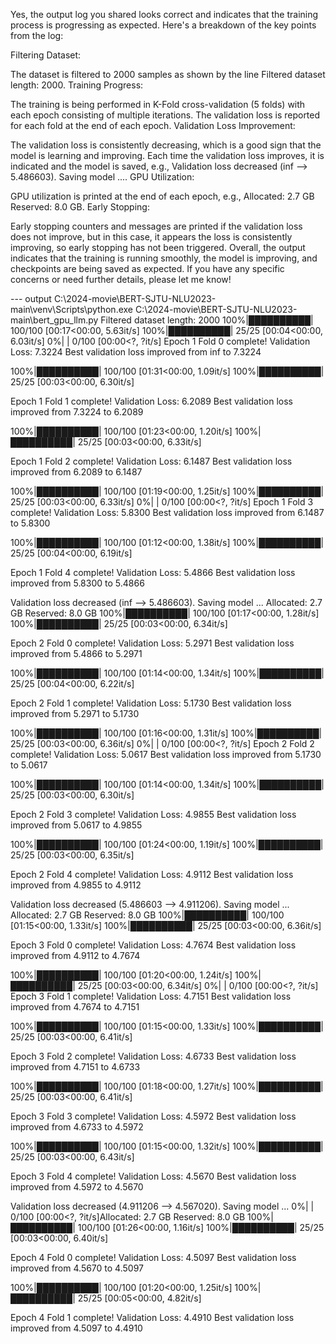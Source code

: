 Yes, the output log you shared looks correct and indicates that the training process is progressing as expected. Here's a breakdown of the key points from the log:

Filtering Dataset:

The dataset is filtered to 2000 samples as shown by the line Filtered dataset length: 2000.
Training Progress:

The training is being performed in K-Fold cross-validation (5 folds) with each epoch consisting of multiple iterations.
The validation loss is reported for each fold at the end of each epoch.
Validation Loss Improvement:

The validation loss is consistently decreasing, which is a good sign that the model is learning and improving.
Each time the validation loss improves, it is indicated and the model is saved, e.g., Validation loss decreased (inf --> 5.486603). Saving model ....
GPU Utilization:

GPU utilization is printed at the end of each epoch, e.g., Allocated: 2.7 GB Reserved: 8.0 GB.
Early Stopping:

Early stopping counters and messages are printed if the validation loss does not improve, but in this case, it appears the loss is consistently improving, so early stopping has not been triggered.
Overall, the output indicates that the training is running smoothly, the model is improving, and checkpoints are being saved as expected. If you have any specific concerns or need further details, please let me know!

--- output
C:\2024-movie\BERT-SJTU-NLU2023-main\venv\Scripts\python.exe C:\2024-movie\BERT-SJTU-NLU2023-main\bert_gpu_llm.py 
Filtered dataset length: 2000
100%|██████████| 100/100 [00:17<00:00,  5.63it/s]
100%|██████████| 25/25 [00:04<00:00,  6.03it/s]
  0%|          | 0/100 [00:00<?, ?it/s]
Epoch 1 Fold 0 complete! Validation Loss: 7.3224
Best validation loss improved from inf to 7.3224

100%|██████████| 100/100 [01:31<00:00,  1.09it/s]
100%|██████████| 25/25 [00:03<00:00,  6.30it/s]

Epoch 1 Fold 1 complete! Validation Loss: 6.2089
Best validation loss improved from 7.3224 to 6.2089

100%|██████████| 100/100 [01:23<00:00,  1.20it/s]
100%|██████████| 25/25 [00:03<00:00,  6.33it/s]

Epoch 1 Fold 2 complete! Validation Loss: 6.1487
Best validation loss improved from 6.2089 to 6.1487

100%|██████████| 100/100 [01:19<00:00,  1.25it/s]
100%|██████████| 25/25 [00:03<00:00,  6.33it/s]
  0%|          | 0/100 [00:00<?, ?it/s]
Epoch 1 Fold 3 complete! Validation Loss: 5.8300
Best validation loss improved from 6.1487 to 5.8300

100%|██████████| 100/100 [01:12<00:00,  1.38it/s]
100%|██████████| 25/25 [00:04<00:00,  6.19it/s]

Epoch 1 Fold 4 complete! Validation Loss: 5.4866
Best validation loss improved from 5.8300 to 5.4866

Validation loss decreased (inf --> 5.486603).  Saving model ...
Allocated: 2.7 GB
Reserved: 8.0 GB
100%|██████████| 100/100 [01:17<00:00,  1.28it/s]
100%|██████████| 25/25 [00:03<00:00,  6.34it/s]

Epoch 2 Fold 0 complete! Validation Loss: 5.2971
Best validation loss improved from 5.4866 to 5.2971

100%|██████████| 100/100 [01:14<00:00,  1.34it/s]
100%|██████████| 25/25 [00:04<00:00,  6.22it/s]

Epoch 2 Fold 1 complete! Validation Loss: 5.1730
Best validation loss improved from 5.2971 to 5.1730

100%|██████████| 100/100 [01:16<00:00,  1.31it/s]
100%|██████████| 25/25 [00:03<00:00,  6.36it/s]
  0%|          | 0/100 [00:00<?, ?it/s]
Epoch 2 Fold 2 complete! Validation Loss: 5.0617
Best validation loss improved from 5.1730 to 5.0617

100%|██████████| 100/100 [01:14<00:00,  1.34it/s]
100%|██████████| 25/25 [00:03<00:00,  6.30it/s]

Epoch 2 Fold 3 complete! Validation Loss: 4.9855
Best validation loss improved from 5.0617 to 4.9855

100%|██████████| 100/100 [01:24<00:00,  1.19it/s]
100%|██████████| 25/25 [00:03<00:00,  6.35it/s]

Epoch 2 Fold 4 complete! Validation Loss: 4.9112
Best validation loss improved from 4.9855 to 4.9112

Validation loss decreased (5.486603 --> 4.911206).  Saving model ...
Allocated: 2.7 GB
Reserved: 8.0 GB
100%|██████████| 100/100 [01:15<00:00,  1.33it/s]
100%|██████████| 25/25 [00:03<00:00,  6.36it/s]

Epoch 3 Fold 0 complete! Validation Loss: 4.7674
Best validation loss improved from 4.9112 to 4.7674

100%|██████████| 100/100 [01:20<00:00,  1.24it/s]
100%|██████████| 25/25 [00:03<00:00,  6.34it/s]
  0%|          | 0/100 [00:00<?, ?it/s]
Epoch 3 Fold 1 complete! Validation Loss: 4.7151
Best validation loss improved from 4.7674 to 4.7151

100%|██████████| 100/100 [01:15<00:00,  1.33it/s]
100%|██████████| 25/25 [00:03<00:00,  6.41it/s]

Epoch 3 Fold 2 complete! Validation Loss: 4.6733
Best validation loss improved from 4.7151 to 4.6733

100%|██████████| 100/100 [01:18<00:00,  1.27it/s]
100%|██████████| 25/25 [00:03<00:00,  6.41it/s]

Epoch 3 Fold 3 complete! Validation Loss: 4.5972
Best validation loss improved from 4.6733 to 4.5972

100%|██████████| 100/100 [01:15<00:00,  1.32it/s]
100%|██████████| 25/25 [00:03<00:00,  6.43it/s]

Epoch 3 Fold 4 complete! Validation Loss: 4.5670
Best validation loss improved from 4.5972 to 4.5670

Validation loss decreased (4.911206 --> 4.567020).  Saving model ...
  0%|          | 0/100 [00:00<?, ?it/s]Allocated: 2.7 GB
Reserved: 8.0 GB
100%|██████████| 100/100 [01:26<00:00,  1.16it/s]
100%|██████████| 25/25 [00:03<00:00,  6.40it/s]

Epoch 4 Fold 0 complete! Validation Loss: 4.5097
Best validation loss improved from 4.5670 to 4.5097

100%|██████████| 100/100 [01:20<00:00,  1.25it/s]
100%|██████████| 25/25 [00:05<00:00,  4.82it/s]

Epoch 4 Fold 1 complete! Validation Loss: 4.4910
Best validation loss improved from 4.5097 to 4.4910

